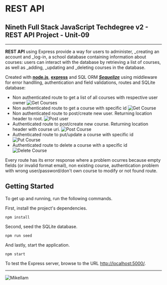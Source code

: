 # REST API

## Nineth Full Stack JavaScript Techdegree v2 - REST API Project - Unit-09

---
**REST API** using Express provide a way for users to administer, _creating an account and _log-in, a school database containing information about courses: users can interact with the database by retrieving a list of courses, as well as _adding, _updating and _deleting courses in the database.

Created with [**node.js**](https://github.com/nodejs), [**express**](https://github.com/expressjs) and SQL ORM [***Sequelize***](https://github.com/sequelize/sequelize) using middleware for error handlling, authentication and field validations, routes and SQLite database:

- Non authenticated route to get a list of all courses with respective user owner
![Get Courses](https://res.cloudinary.com/da3z5stec/image/upload/v1600205418/REST%20API/Get_courses_nddm6z.png)
- Non authenticated route to get a course with specific id
![Get Course](https://res.cloudinary.com/da3z5stec/image/upload/v1600205418/REST%20API/Get_course_1_hsrtmi.png)
- Non authenticated route to post/create new user. Returning location header to root.
![Post user](https://res.cloudinary.com/da3z5stec/image/upload/v1600205418/REST%20API/Post_user_e9vigp.png)
- Authenticated route to post/create new course. Returning location header with course uri.
![Post Course](https://res.cloudinary.com/da3z5stec/image/upload/v1600205418/REST%20API/Post_course_utczrt.png)
- Authenticated route to put/update a course with specific id
![Put Course](https://res.cloudinary.com/da3z5stec/image/upload/v1600205418/REST%20API/Put_course_sehmi4.png)
- Authenticated route to delete a course with a specific id
![Delete Course](https://res.cloudinary.com/da3z5stec/image/upload/v1600205417/REST%20API/Delete_course_ialosx.png)

Every route has its error response where a problem ocurres because empty fields (or invalid format email), non existing course, authentication problem with wrong user/password/don't own course to modify or not found route.

## Getting Started

To get up and running, run the following commands.

First, install the project's dependencies.

```
npm install

```

Second, seed the SQLite database.

```
npm run seed
```

And lastly, start the application.

```
npm start
```

To test the Express server, browse to the URL [http://localhost:5000/](http://localhost:5000/).

---

![MikelIam](https://res.cloudinary.com/da3z5stec/image/upload/v1597004412/Portfolio/logo_about_pemkn6.jpg)